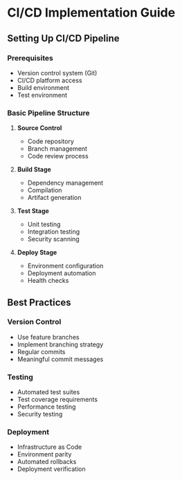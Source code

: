 # CI/CD Implementation Guide

## Setting Up CI/CD Pipeline

### Prerequisites

- Version control system (Git)
- CI/CD platform access
- Build environment
- Test environment

### Basic Pipeline Structure

1. **Source Control**
   - Code repository
   - Branch management
   - Code review process

2. **Build Stage**
   - Dependency management
   - Compilation
   - Artifact generation

3. **Test Stage**
   - Unit testing
   - Integration testing
   - Security scanning

4. **Deploy Stage**
   - Environment configuration
   - Deployment automation
   - Health checks

## Best Practices

### Version Control

- Use feature branches
- Implement branching strategy
- Regular commits
- Meaningful commit messages

### Testing

- Automated test suites
- Test coverage requirements
- Performance testing
- Security testing

### Deployment

- Infrastructure as Code
- Environment parity
- Automated rollbacks
- Deployment verification 